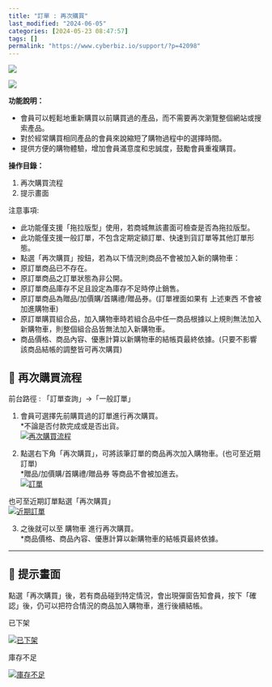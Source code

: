 ```yaml
---
title: "訂單 : 再次購買"
last_modified: "2024-06-05"
categories: [2024-05-23 08:47:57]
tags: []
permalink: "https://www.cyberbiz.io/support/?p=42098"
---
```


![](https://www.cyberbiz.io/support/wp-content/uploads/適用站別.png)

[![](https://www.cyberbiz.io/support/wp-content/uploads/台灣站.png)](https://www.cyberbiz.io/support/?page_id=2490)

**功能說明：**  

* 會員可以輕鬆地重新購買以前購買過的產品，而不需要再次瀏覽整個網站或搜索產品。
* 對於經常購買相同產品的會員來說縮短了購物過程中的選擇時間。
* 提供方便的購物體驗，增加會員滿意度和忠誠度，鼓勵會員重複購買。

**操作目錄：**

1. 再次購買流程
2. 提示畫面

注意事項:  

* 此功能僅支援「拖拉版型」使用，若商城無該畫面可檢查是否為拖拉版型。
* 此功能僅支援一般訂單，不包含定期定額訂單、快速到貨訂單等其他訂單形態。
* 點選「再次購買」按鈕，若為以下情況則商品不會被加入新的購物車： 
* 原訂單商品已不存在。
* 原訂單商品之訂單狀態為非公開。
* 原訂單商品庫存不足且設定為庫存不足時停止銷售。
* 原訂單商品為贈品/加價購/首購禮/贈品券。(訂單裡面如果有 上述東西 不會被加進購物車)
* 原訂單購買組合品，加入購物車時若組合品中任一商品根據以上規則無法加入新購物車，則整個組合品皆無法加入新購物車。
* 商品價格、商品內容、優惠計算以新購物車的結帳頁最終依據。(只要不影響該商品結帳的調整皆可再次購買)

## 📌 再次購買流程


前台路徑 :  「訂單查詢」→「一般訂單」  


1. 會員可選擇先前購買過的訂單進行再次購買。  
*不論是否付款完成或是否出貨。  
[![再次購買流程](https://www.cyberbiz.io/support/wp-content/uploads/訂單-再次購買01.png)](https://www.cyberbiz.io/support/wp-content/uploads/訂單-再次購買01.png)



2. 點選右下角「再次購買」，可將該筆訂單的商品再次加入購物車。(也可至近期訂單)  
*贈品/加價購/首購禮/贈品券 等商品不會被加進去。  
[![訂單](https://www.cyberbiz.io/support/wp-content/uploads/訂單-再次購買02.png)](https://www.cyberbiz.io/support/wp-content/uploads/訂單-再次購買02.png)  

也可至近期訂單點選「再次購買」  
[![近期訂單](https://www.cyberbiz.io/support/wp-content/uploads/訂單-再次購買03.png)](https://www.cyberbiz.io/support/wp-content/uploads/訂單-再次購買03.png)




3. 之後就可以至 購物車 進行再次購買。  
*商品價格、商品內容、優惠計算以新購物車的結帳頁最終依據。

* * *

## 📌 提示畫面


點選「再次購買」後，若有商品碰到特定情況，會出現彈窗告知會員，按下「確認」後，仍可以把符合情況的商品加入購物車，進行後續結帳。

已下架

[![已下架](https://www.cyberbiz.io/support/wp-content/uploads/訂單-再次購買04.png)](https://www.cyberbiz.io/support/wp-content/uploads/訂單-再次購買04.png)

庫存不足

[![庫存不足](https://www.cyberbiz.io/support/wp-content/uploads/訂單-再次購買05.png)](https://www.cyberbiz.io/support/wp-content/uploads/訂單-再次購買05.png)

